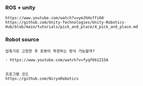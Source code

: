 

### ROS + unity

```
https://www.youtube.com/watch?v=ymJhHsffi60
https://github.com/Unity-Technologies/Unity-Robotics-Hub/blob/main/tutorials/pick_and_place/4_pick_and_place.md

```




### Robot source

```
압축기로 고정한 후 로봇이 측정하는 방식 가능할까?

- https://www.youtube.com/watch?v=fyqf6b1Z15A


프로그램 코드
https://github.com/NiryoRobotics

```
